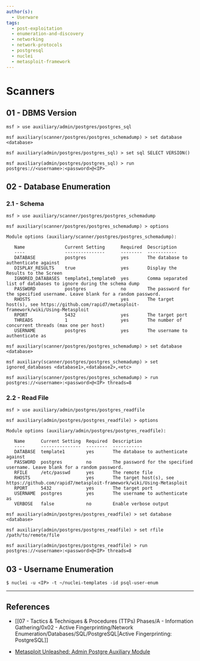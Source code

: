 ```yaml
---
author(s):
  - Userware
tags:
  - post-exploitation
  - enumeration-and-discovery
  - networking
  - network-protocols
  - postgresql
  - nuclei
  - metasploit-framework
---
```

# Scanners

## 01 - DBMS Version

```
msf > use auxiliary/admin/postgres/postgres_sql

msf auxiliary(scanner/postgres/postgres_schemadump) > set database <database>

msf auxiliary(admin/postgres/postgres_sql) > set sql SELECT VERSION()

msf auxiliary(admin/postgres/postgres_sql) > run postgres://<username>:<password>@<IP>
```

## 02 - Database Enumeration

### 2.1 - Schema

```
msf > use auxiliary/scanner/postgres/postgres_schemadump

msf auxiliary(scanner/postgres/postgres_schemadump) > options

Module options (auxiliary/scanner/postgres/postgres_schemadump):

   Name               Current Setting      Required  Description
   ----               ---------------      --------  -----------
   DATABASE           postgres             yes       The database to authenticate against
   DISPLAY_RESULTS    true                 yes       Display the Results to the Screen
   IGNORED_DATABASES  template1,template0  yes       Comma separated list of databases to ignore during the schema dump
   PASSWORD           postgres             no        The password for the specified username. Leave blank for a random password.
   RHOSTS                                  yes       The target host(s), see https://github.com/rapid7/metasploit-framework/wiki/Using-Metasploit
   RPORT              5432                 yes       The target port
   THREADS            1                    yes       The number of concurrent threads (max one per host)
   USERNAME           postgres             yes       The username to authenticate as

msf auxiliary(scanner/postgres/postgres_schemadump) > set database <database>

msf auxiliary(scanner/postgres/postgres_schemadump) > set ignored_databases <database1>,<database2>,<etc>

msf auxiliary(scanner/postgres/postgres_schemadump) > run postgres://<username>:<password>@<IP> threads=8
```

### 2.2 - Read File

```
msf > use auxiliary/admin/postgres/postgres_readfile

msf auxiliary(admin/postgres/postgres_readfile) > options

Module options (auxiliary/admin/postgres/postgres_readfile):

   Name      Current Setting  Required  Description
   ----      ---------------  --------  -----------
   DATABASE  template1        yes       The database to authenticate against
   PASSWORD  postgres         no        The password for the specified username. Leave blank for a random password.
   RFILE     /etc/passwd      yes       The remote file
   RHOSTS                     yes       The target host(s), see https://github.com/rapid7/metasploit-framework/wiki/Using-Metasploit
   RPORT     5432             yes       The target port
   USERNAME  postgres         yes       The username to authenticate as
   VERBOSE   false            no        Enable verbose output

msf auxiliary(admin/postgres/postgres_readfile) > set database <database>

msf auxiliary(admin/postgres/postgres_readfile) > set rfile /path/to/remote/file

msf auxiliary(admin/postgres/postgres_readfile) > run postgres://<username>:<password>@<IP> threads=8
```

## 03 - Username Enumeration

```
$ nuclei -u <IP> -t ~/nuclei-templates -id psql-user-enum
```

---
## References

- [[07 - Tactics & Techniques & Procedures (TTPs) Phases/A - Information Gathering/0x02 - Active Fingerprinting/Network Enumeration/Databases/SQL/PostgreSQL|Active Fingerprinting: PostgreSQL]]

- [Metasploit Unleashed: Admin Postgre Auxiliary Module](https://www.offsec.com/metasploit-unleashed/admin-postgres-auxiliary-modules/)